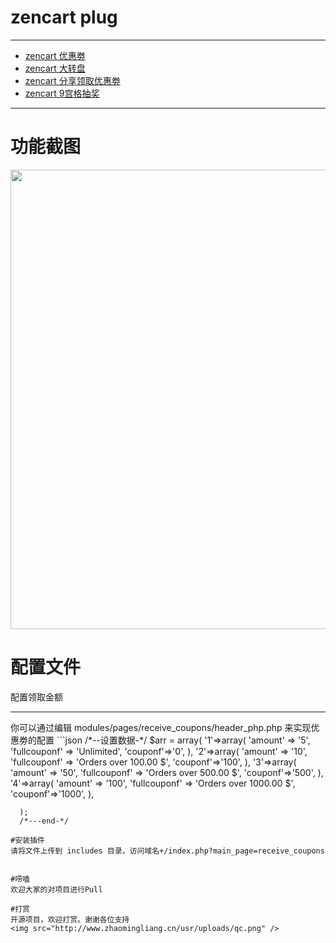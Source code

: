 <a name="Basic-usage"></a>
# zencart plug

---

- [zencart 优惠劵](https://github.com)
- [zencart 大转盘](https://github.com)
- [zencart 分享领取优惠劵](https://github.com)
- [zencart 9宫格抽奖](https://github.com)

---
# 功能截图
<img src="http://www.zhaomingliang.cn/usr/uploads/zencart_coupons.png" width="986" height="735" />

# 配置文件
配置领取金额
<hr>
你可以通过编辑  modules/pages/receive_coupons/header_php.php 来实现优惠劵的配置
```json
  /*--设置数据-*/
      $arr = array(
          '1'=>array(
               'amount' => '5',
               'fullcouponf' => 'Unlimited', 
               'couponf'=>'0',
          ),
          '2'=>array(
               'amount' => '10',
               'fullcouponf' => 'Orders over 100.00 $',
               'couponf'=>'100',
          ),
          '3'=>array(
               'amount' => '50',
               'fullcouponf' => 'Orders over 500.00 $',
               'couponf'=>'500',
          ),
          '4'=>array(
               'amount' => '100',
               'fullcouponf' => 'Orders over 1000.00 $',
               'couponf'=>'1000',
           ),
         
      );
      /*---end-*/
```
#安装插件
请将文件上传到 includes 目录，访问域名+/index.php?main_page=receive_coupons


#唠嗑
欢迎大家的对项目进行Pull 

#打赏
开源项目，欢迎打赏。谢谢各位支持
<img src="http://www.zhaomingliang.cn/usr/uploads/qc.png" />
